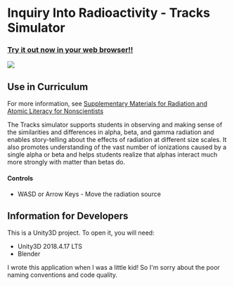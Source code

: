 # Inquiry Into Radioactivity - Tracks Simulator

### [Try it out now in your web browser!!](https://inquiry-into-radioactivity-simulators.github.io/Tracks-Simulator/)

![](ReadMe/Screenshot1.png)

## Use in Curriculum

For more information, see [Supplementary Materials for Radiation and Atomic Literacy for Nonscientists](https://science.sciencemag.org/content/sci/suppl/2013/10/23/342.6157.436.DC1/123003-Johnson-SM.pdf)

The Tracks simulator supports students in observing and making sense of the similarities and differences in alpha, beta, and gamma radiation and enables story-telling about the effects of radiation at different size scales. It also promotes understanding of the vast number of ionizations caused by a single alpha or beta and helps students realize that alphas interact much more strongly with matter than betas do. 

#### Controls

 - WASD or Arrow Keys - Move the radiation source

## Information for Developers

This is a Unity3D project. To open it, you will need:

 - Unity3D 2018.4.17 LTS
 - Blender 

I wrote this application when I was a little kid! So I'm sorry about the poor naming conventions and code quality. 
